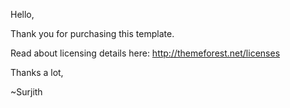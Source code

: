 Hello,

Thank you for purchasing this template. 

Read about licensing details here: http://themeforest.net/licenses

Thanks a lot,

~Surjith